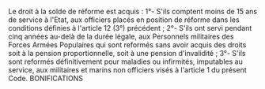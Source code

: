 Le droit à la solde de réforme est acquis :
1°- S'ils comptent moins de 15 ans de service à l'Etat, aux officiers placés en position de réforme dans les conditions définies à l'article 12 (3°) précédent ;
2°- S'ils ont servi pendant cinq années au-delà de la durée légale, aux Personnels militaires des Forces Armées Populaires qui sont reformés sans avoir acquis des droits soit à la pension propor­tionnelle, soit à une pension d'invalidité ;
3°- S'ils sont reformés définitivement pour maladies ou infirmités, imputables au service, aux militaires et marins non officiers visés à l'article 1 du présent Code.
BONIFICATIONS